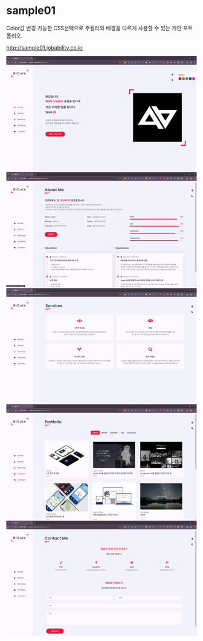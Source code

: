 # sample01
Color값 변경 가능한 CSS선택으로 주컬러와 배경을 다르게 사용할 수 있는 개인 포트폴리오.


http://sample01.jobability.co.kr


<img src="pt001.png" />
<img src="pt002.png" />
<img src="pt003.png" />
<img src="pt004.png" />
<img src="pt005.png" />
